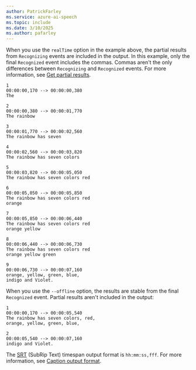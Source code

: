 ```yaml
---
author: PatrickFarley
ms.service: azure-ai-speech
ms.topic: include
ms.date: 3/10/2025
ms.author: pafarley
---
```


When you use the `realTime` option in the example above, the partial results from `Recognizing` events are included in the output. In this example, only the final `Recognized` event includes the commas. Commas aren't the only differences between `Recognizing` and `Recognized` events. For more information, see [Get partial results](~/articles/ai-services/speech-service/captioning-concepts.md#get-partial-results).

```srt
1
00:00:00,170 --> 00:00:00,380
The

2
00:00:00,380 --> 00:00:01,770
The rainbow

3
00:00:01,770 --> 00:00:02,560
The rainbow has seven

4
00:00:02,560 --> 00:00:03,820
The rainbow has seven colors

5
00:00:03,820 --> 00:00:05,050
The rainbow has seven colors red

6
00:00:05,050 --> 00:00:05,850
The rainbow has seven colors red
orange

7
00:00:05,850 --> 00:00:06,440
The rainbow has seven colors red
orange yellow

8
00:00:06,440 --> 00:00:06,730
The rainbow has seven colors red
orange yellow green

9
00:00:06,730 --> 00:00:07,160
orange, yellow, green, blue,
indigo and Violet.
```

When you use the `--offline` option, the results are stable from the final `Recognized` event. Partial results aren't included in the output:

```srt
1
00:00:00,170 --> 00:00:05,540
The rainbow has seven colors, red,
orange, yellow, green, blue,

2
00:00:05,540 --> 00:00:07,160
indigo and Violet.
```

The [SRT](https://docs.fileformat.com/video/srt/) (SubRip Text) timespan output format is `hh:mm:ss,fff`. For more information, see [Caption output format](~/articles/ai-services/speech-service/captioning-concepts.md#caption-output-format).
